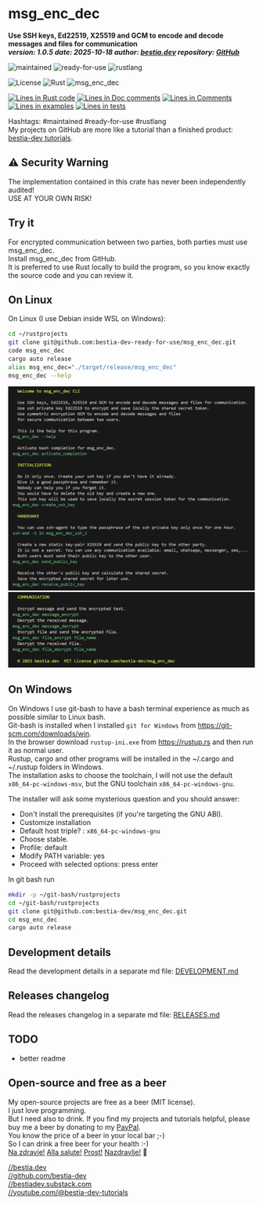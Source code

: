 <!-- markdownlint-disable MD041 -->
[//]: # (auto_md_to_doc_comments segment start A)

# msg_enc_dec

[//]: # (auto_cargo_toml_to_md start)

**Use SSH keys, Ed22519, X25519 and GCM to encode and decode messages and files for communication**  
***version: 1.0.5 date: 2025-10-18 author: [bestia.dev](https://bestia.dev) repository: [GitHub](https://github.com/bestia-dev/msg_enc_dec)***

 ![maintained](https://img.shields.io/badge/maintained-green)
 ![ready-for-use](https://img.shields.io/badge/ready_for_use-green)
 ![rustlang](https://img.shields.io/badge/rustlang-orange)

[//]: # (auto_cargo_toml_to_md end)

 ![License](https://img.shields.io/badge/license-MIT-blue.svg)
 ![Rust](https://github.com/bestia-dev/msg_enc_dec/workflows/rust_fmt_auto_build_test/badge.svg)
 ![msg_enc_dec](https://bestia.dev/webpage_hit_counter/get_svg_image/124137175.svg)

[//]: # (auto_lines_of_code start)
[![Lines in Rust code](https://img.shields.io/badge/Lines_in_Rust-607-green.svg)](https://github.com/bestia-dev/msg_enc_dec/)
[![Lines in Doc comments](https://img.shields.io/badge/Lines_in_Doc_comments-273-blue.svg)](https://github.com/bestia-dev/msg_enc_dec/)
[![Lines in Comments](https://img.shields.io/badge/Lines_in_comments-77-purple.svg)](https://github.com/bestia-dev/msg_enc_dec/)
[![Lines in examples](https://img.shields.io/badge/Lines_in_examples-0-yellow.svg)](https://github.com/bestia-dev/msg_enc_dec/)
[![Lines in tests](https://img.shields.io/badge/Lines_in_tests-0-orange.svg)](https://github.com/bestia-dev/msg_enc_dec/)

[//]: # (auto_lines_of_code end)

Hashtags: #maintained #ready-for-use #rustlang  
My projects on GitHub are more like a tutorial than a finished product: [bestia-dev tutorials](https://github.com/bestia-dev/tutorials_rust_wasm).  

## ⚠️ Security Warning

The implementation contained in this crate has never been independently audited!  
USE AT YOUR OWN RISK!

## Try it

For encrypted communication between two parties, both parties must use msg_enc_dec.  
Install msg_enc_dec from GitHub.  
It is preferred to use Rust locally to build the program, so you know exactly the source code and you can review it.  

## On Linux

On Linux (I use Debian inside WSL on Windows):  

```bash
cd ~/rustprojects
git clone git@github.com:bestia-dev-ready-for-use/msg_enc_dec.git
code msg_enc_dec
cargo auto release
alias msg_enc_dec="./target/release/msg_enc_dec"
msg_enc_dec --help
```

![image_01](images/image_01.png)  
![image_02](images/image_02.png)

## On Windows

On Windows I use git-bash to have a bash terminal experience as much as possible similar to Linux bash.  
Git-bash is installed when I installed `git for Windows` from <https://git-scm.com/downloads/win>.  
In the browser download `rustup-ini.exe` from <https://rustup.rs> and then run it as normal user.  
Rustup, cargo and other programs will be installed in the ~/.cargo and ~/.rustup folders in Windows.  
The installation asks to choose the toolchain, I will not use the default `x86_64-pc-windows-msv`, but the GNU toolchain `x86_64-pc-windows-gnu`.

The installer will ask some mysterious question and you should answer:

- Don't install the prerequisites (if you're targeting the GNU ABI).
- Customize installation
- Default host triple? : `x86_64-pc-windows-gnu`
- Choose stable.
- Profile: default
- Modify PATH variable: yes
- Proceed with selected options: press enter

In git bash run

```bash
mkdir -p ~/git-bash/rustprojects
cd ~/git-bash/rustprojects
git clone git@github.com:bestia-dev/msg_enc_dec.git
cd msg_enc_dec
cargo auto release
```

## Development details

Read the development details in a separate md file:
[DEVELOPMENT.md](DEVELOPMENT.md)

## Releases changelog

Read the releases changelog in a separate md file:
[RELEASES.md](RELEASES.md)

## TODO

- better readme

## Open-source and free as a beer

My open-source projects are free as a beer (MIT license).  
I just love programming.  
But I need also to drink. If you find my projects and tutorials helpful, please buy me a beer by donating to my [PayPal](https://paypal.me/LucianoBestia).  
You know the price of a beer in your local bar ;-)  
So I can drink a free beer for your health :-)  
[Na zdravje!](https://translate.google.com/?hl=en&sl=sl&tl=en&text=Na%20zdravje&op=translate) [Alla salute!](https://dictionary.cambridge.org/dictionary/italian-english/alla-salute) [Prost!](https://dictionary.cambridge.org/dictionary/german-english/prost) [Nazdravlje!](https://matadornetwork.com/nights/how-to-say-cheers-in-50-languages/) 🍻

[//bestia.dev](https://bestia.dev)  
[//github.com/bestia-dev](https://github.com/bestia-dev)  
[//bestiadev.substack.com](https://bestiadev.substack.com)  
[//youtube.com/@bestia-dev-tutorials](https://youtube.com/@bestia-dev-tutorials)  

[//]: # (auto_md_to_doc_comments segment end A)
